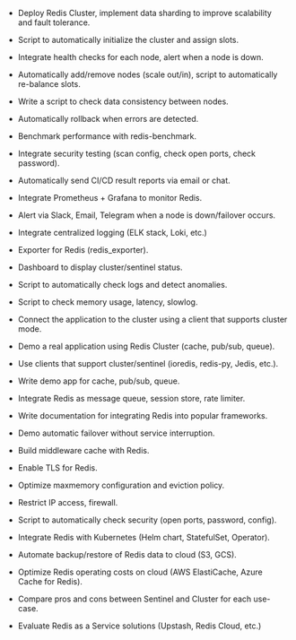 - Deploy Redis Cluster, implement data sharding to improve scalability and fault tolerance.
- Script to automatically initialize the cluster and assign slots.
- Integrate health checks for each node, alert when a node is down.
- Automatically add/remove nodes (scale out/in), script to automatically re-balance slots.

- Write a script to check data consistency between nodes.
- Automatically rollback when errors are detected.
- Benchmark performance with redis-benchmark.

- Integrate security testing (scan config, check open ports, check password).
- Automatically send CI/CD result reports via email or chat.
- Integrate Prometheus + Grafana to monitor Redis.
- Alert via Slack, Email, Telegram when a node is down/failover occurs.
- Integrate centralized logging (ELK stack, Loki, etc.)
- Exporter for Redis (redis_exporter).
- Dashboard to display cluster/sentinel status.
- Script to automatically check logs and detect anomalies.
- Script to check memory usage, latency, slowlog.

- Connect the application to the cluster using a client that supports cluster mode.
- Demo a real application using Redis Cluster (cache, pub/sub, queue).
- Use clients that support cluster/sentinel (ioredis, redis-py, Jedis, etc.).
- Write demo app for cache, pub/sub, queue.
- Integrate Redis as message queue, session store, rate limiter.
- Write documentation for integrating Redis into popular frameworks.
- Demo automatic failover without service interruption.
- Build middleware cache with Redis.

- Enable TLS for Redis.
- Optimize maxmemory configuration and eviction policy.
- Restrict IP access, firewall.
- Script to automatically check security (open ports, password, config).

- Integrate Redis with Kubernetes (Helm chart, StatefulSet, Operator).
- Automate backup/restore of Redis data to cloud (S3, GCS).
- Optimize Redis operating costs on cloud (AWS ElastiCache, Azure Cache for Redis).
- Compare pros and cons between Sentinel and Cluster for each use-case.
- Evaluate Redis as a Service solutions (Upstash, Redis Cloud, etc.)
